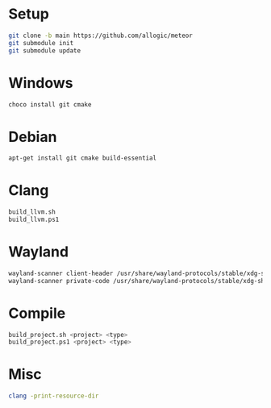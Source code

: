 # Setup

```sh
git clone -b main https://github.com/allogic/meteor
git submodule init
git submodule update
```

# Windows

```sh
choco install git cmake
```

# Debian

```sh
apt-get install git cmake build-essential
```

# Clang

```sh
build_llvm.sh
build_llvm.ps1
```

# Wayland

```sh
wayland-scanner client-header /usr/share/wayland-protocols/stable/xdg-shell/xdg-shell.xml xdgshell.h
wayland-scanner private-code /usr/share/wayland-protocols/stable/xdg-shell/xdg-shell.xml xdgshell.c
```

# Compile

```sh
build_project.sh <project> <type>
build_project.ps1 <project> <type>
```

# Misc

```sh
clang -print-resource-dir
```